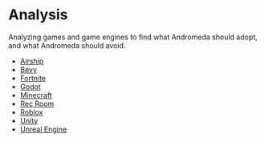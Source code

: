 # Analysis

Analyzing games and game engines to find what Andromeda should adopt, and what
Andromeda should avoid.

- [Airship](./airship.md)
- [Bevy](./bevy.md)
- [Fortnite](./fortnite.md)
- [Godot](./godot.md)
- [Minecraft](./minecraft.md)
- [Rec Room](./rec_room.md)
- [Roblox](./roblox.md)
- [Unity](./unity.md)
- [Unreal Engine](./unreal_engine.md)